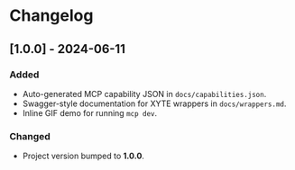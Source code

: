 # Changelog

## [1.0.0] - 2024-06-11
### Added
- Auto-generated MCP capability JSON in `docs/capabilities.json`.
- Swagger-style documentation for XYTE wrappers in `docs/wrappers.md`.
- Inline GIF demo for running `mcp dev`.

### Changed
- Project version bumped to **1.0.0**.

